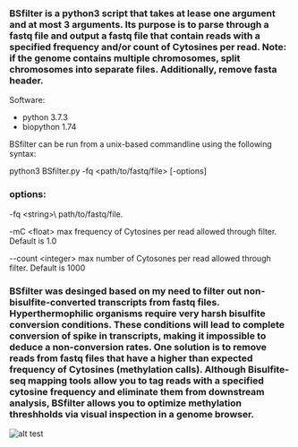 ### BSfilter is a python3 script that takes at lease one argument and at most 3 arguments. Its purpose is to parse through a fastq file and output a fastq file that contain reads with a specified frequency and/or count of Cytosines per read. Note: if the genome contains multiple chromosomes, split chromosomes into separate files. Additionally, remove fasta header. 

Software:
* python 3.7.3
* biopython 1.74

BSfilter can be run from a unix-based commandline using the following syntax:

python3 BSfilter.py -fq <path/to/fastq/file> [-options]

### options:

-fq \<string\>\   path/to/fastq/file.

-mC \<float\>    max frequency of Cytosines per read allowed through filter. Default is 1.0

--count \<integer\>    max number of Cytosones per read allowed through filter. Default is 1000
  
  
  
  
### BSfilter was desinged based on my need to filter out non-bisulfite-converted transcripts from fastq files. Hyperthermophilic organisms require very harsh bisulfite conversion conditions. These conditions will lead to complete conversion of spike in transcripts, making it impossible to deduce a non-conversion rates. One solution is to remove reads from fastq files that have a higher than expected frequency of Cytosines (methylation calls). Although Bisulfite-seq mapping tools allow you to tag reads with a specified cytosine frequency and eliminate them from downstream analysis, BSfilter allows you to optimize methylation threshholds via visual inspection in a genome browser.

![alt test](~/Documents/filter_picture.png)
